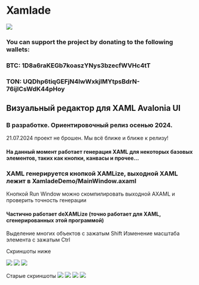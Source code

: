 # Xamlade

![](https://i.postimg.cc/CxntPGB6/Xamlade2.png)
### You can support the project by donating to the following wallets:
### BTC: 1D8a6raKEGb7koaszYNys3bzecfWVHc4tT
### TON: UQDhp6tiqGEFjN4lwWxkjIMYtpsBdrN-76ijICsWdK44pHoy

## Визуальный редактор для XAML Avalonia UI 
### В разработке. Ориентировочный релиз осенью 2024. 

21.07.2024 проект не брошен.
Мы всё ближе и ближе к релизу!

#### На данный момент работает генерация XAML для некоторых базовых элементов, таких как кнопки, канвасы и прочее...
### XAML генерируется кнопкой XAMLize, выходной XAML лежит в XamladeDemo/MainWindow.axaml
Кнопкой Run Window можно скомпилировать выходной AXAML и проверить точность генерации

#### Частично работает deXAMLize (точно работает для XAML, сгенерированных этой программой)

Выделение многих объектов с зажатым Shift
Изменение масштаба элемента с зажатым Ctrl

Скриншоты ниже

![](https://imgur.com/0WziXCD.png)
![](https://imgur.com/yd472hJ.png)
![](https://imgur.com/xLveMN0.png)

Старые скриншоты
![](https://i.postimg.cc/sftL05Fn/photo-2023-11-07-03-11-56.jpg)
![](https://i.postimg.cc/sfB8cwLQ/photo-2023-11-07-03-11-58.jpg)
![](https://i.postimg.cc/yYcGqWs7/2023-11-07-03-11-38.png)
![](https://i.postimg.cc/Tw35LQFh/2023-11-13-14-18-12.png)
